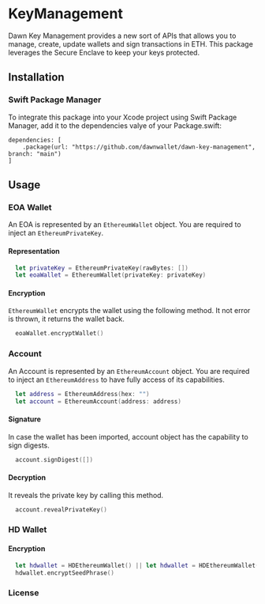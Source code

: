 # KeyManagement

Dawn Key Management provides a new sort of APIs that allows you to manage, create, update wallets and sign transactions in ETH. This package leverages the Secure Enclave to keep your keys protected.

## Installation

### Swift Package Manager

To integrate this package into your Xcode project using Swift Package Manager, add it to the dependencies valye of your Package.swift: 

```
dependencies: [
    .package(url: "https://github.com/dawnwallet/dawn-key-management", branch: "main")
]
```

## Usage

### EOA Wallet
An EOA is represented by an `EthereumWallet` object. You are required to inject an `EthereumPrivateKey`.

#### Representation
```Swift
  let privateKey = EthereumPrivateKey(rawBytes: [])
  let eoaWallet = EthereumWallet(privateKey: privateKey)
```

#### Encryption
`EthereumWallet` encrypts the wallet using the following method. It not error is thrown, it returns the wallet back.
```Swift
  eoaWallet.encryptWallet()
```

### Account
An Account is represented by an `EthereumAccount` object. You are required to inject an `EthereumAddress` to have fully access of its capabilities.

```Swift
  let address = EthereumAddress(hex: "")
  let account = EthereumAccount(address: address)
```

#### Signature
  In case the wallet has been imported, account object has the capability to sign digests.
```Swift
  account.signDigest([])
```
#### Decryption
  It reveals the private key by calling this method.
```Swift
  account.revealPrivateKey()
```
### HD Wallet
#### Encryption
```Swift
  let hdwallet = HDEthereumWallet() || let hdwallet = HDEthereumWallet(mnemonic: "") || let hdwallet = HDEthereumWallet(seed: [])
  hdwallet.encryptSeedPhrase()
```

### License
